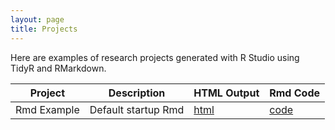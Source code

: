 ```yaml
---
layout: page
title: Projects
---
```


Here are examples of research projects generated with R Studio using TidyR and RMarkdown.

Project | Description | HTML Output | Rmd Code
--- | --- | --- | ---
Rmd Example | Default startup Rmd | [html](https://juliapratt.github.io/juliarpratt.github.io/Upload_inflation) | [code](https://github.com/juliapratt/Upload_inflation)

